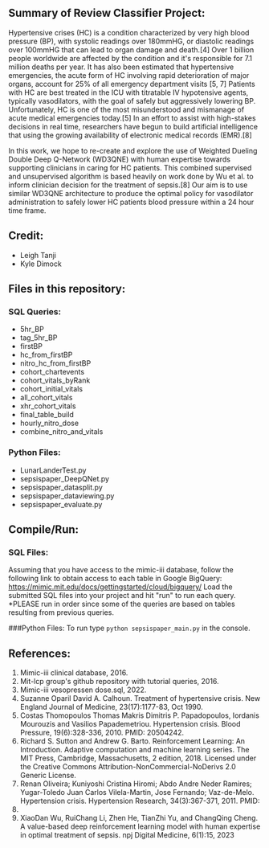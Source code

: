 ## Summary of Review Classifier Project:
Hypertensive crises (HC) is a condition characterized by very high blood 
pressure (BP), with systolic readings over 180mmHG, or diastolic readings over
100mmHG that can lead to organ damage and death.[4] Over 1 billion people
worldwide are affected by the condition and it's responsible for 7.1 million deaths per year. It has also been estimated that hypertensive emergencies, the
acute form of HC involving rapid deterioration of major organs, account for 25%
of all emergency department visits [5, 7] Patients with HC are best treated in 
the ICU with titratable IV hypotensive agents, typically vasodilators, with the 
goal of safely but aggressively lowering BP. Unfortunately, HC is one of the 
most misunderstood and mismanage of acute medical emergencies today.[5] 
In an effort to assist with high-stakes decisions in real time, researchers have 
begun to build artificial intelligence that using the growing availability of 
electronic medical records (EMR).[8]

In this work, we hope to re-create and explore the use of Weighted Dueling
Double Deep Q-Network (WD3QNE) with human expertise towards supporting
clinicians in caring for HC patients. This combined supervised and unsupervised
algorithm is based heavily on work done by Wu et al. to inform clinician decision
for the treatment of sepsis.[8] Our aim is to use similar WD3QNE architecture
to produce the optimal policy for vasodilator administration to safely lower HC
patients blood pressure within a 24 hour time frame.


## Credit:
* Leigh Tanji
* Kyle Dimock

## Files in this repository:
### SQL Queries: 
* 5hr_BP
* tag_5hr_BP
* firstBP
* hc_from_firstBP
* nitro_hc_from_firstBP
* cohort_chartevents
* cohort_vitals_byRank
* cohort_initial_vitals
* all_cohort_vitals
* xhr_cohort_vitals
* final_table_build
* hourly_nitro_dose
* combine_nitro_and_vitals
 
### Python Files:
* LunarLanderTest.py
* sepsispaper_DeepQNet.py
* sepsispaper_datasplit.py
* sepsispaper_dataviewing.py
* sepsispaper_evaluate.py

## Compile/Run:
### SQL Files:
Assuming that you have access to the mimic-iii database, follow the following
link to obtain access to each table in Google BigQuery:
https://mimic.mit.edu/docs/gettingstarted/cloud/bigquery/ 
Load the submitted SQL files into your project and hit "run" to run each query.
*PLEASE run in order since some of the queries are based on tables resulting 
from previous queries.

###Python Files:
To run type ```python sepsispaper_main.py``` in the console.

## References:
1. Mimic-iii clinical database, 2016.
2. Mit-lcp group's github repository with tutorial queries, 2016.
3. Mimic-iii vesopressen dose.sql, 2022.
4. Suzanne Oparil David A. Calhoun. Treatment of hypertensive crisis. New
England Journal of Medicine, 23(17):1177-83, Oct 1990.
5. Costas Thomopoulos Thomas Makris Dimitris P. Papadopoulos, Iordanis Mourouzis and Vasilios Papademetriou. Hypertension crisis. Blood Pressure, 19(6):328-336, 2010. PMID: 20504242.
6. Richard S. Sutton and Andrew G. Barto. Reinforcement Learning: An Introduction. Adaptive computation and machine learning series. The MIT
Press, Cambridge, Massachusetts, 2 edition, 2018. Licensed under the Creative Commons Attribution-NonCommercial-NoDerivs 2.0 Generic License.
7. Renan Oliveira; Kuniyoshi Cristina Hiromi; Abdo Andre Neder Ramires;
Yugar-Toledo Juan Carlos Vilela-Martin, Jose Fernando; Vaz-de-Melo. Hypertension crisis. Hypertension Research, 34(3):367-371, 2011. PMID:
20504242.
8. XiaoDan Wu, RuiChang Li, Zhen He, TianZhi Yu, and ChangQing Cheng.
A value-based deep reinforcement learning model with human expertise in
optimal treatment of sepsis. npj Digital Medicine, 6(1):15, 2023
